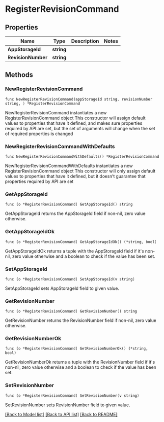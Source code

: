 # RegisterRevisionCommand

## Properties

Name | Type | Description | Notes
------------ | ------------- | ------------- | -------------
**AppStorageId** | **string** |  | 
**RevisionNumber** | **string** |  | 

## Methods

### NewRegisterRevisionCommand

`func NewRegisterRevisionCommand(appStorageId string, revisionNumber string, ) *RegisterRevisionCommand`

NewRegisterRevisionCommand instantiates a new RegisterRevisionCommand object
This constructor will assign default values to properties that have it defined,
and makes sure properties required by API are set, but the set of arguments
will change when the set of required properties is changed

### NewRegisterRevisionCommandWithDefaults

`func NewRegisterRevisionCommandWithDefaults() *RegisterRevisionCommand`

NewRegisterRevisionCommandWithDefaults instantiates a new RegisterRevisionCommand object
This constructor will only assign default values to properties that have it defined,
but it doesn't guarantee that properties required by API are set

### GetAppStorageId

`func (o *RegisterRevisionCommand) GetAppStorageId() string`

GetAppStorageId returns the AppStorageId field if non-nil, zero value otherwise.

### GetAppStorageIdOk

`func (o *RegisterRevisionCommand) GetAppStorageIdOk() (*string, bool)`

GetAppStorageIdOk returns a tuple with the AppStorageId field if it's non-nil, zero value otherwise
and a boolean to check if the value has been set.

### SetAppStorageId

`func (o *RegisterRevisionCommand) SetAppStorageId(v string)`

SetAppStorageId sets AppStorageId field to given value.


### GetRevisionNumber

`func (o *RegisterRevisionCommand) GetRevisionNumber() string`

GetRevisionNumber returns the RevisionNumber field if non-nil, zero value otherwise.

### GetRevisionNumberOk

`func (o *RegisterRevisionCommand) GetRevisionNumberOk() (*string, bool)`

GetRevisionNumberOk returns a tuple with the RevisionNumber field if it's non-nil, zero value otherwise
and a boolean to check if the value has been set.

### SetRevisionNumber

`func (o *RegisterRevisionCommand) SetRevisionNumber(v string)`

SetRevisionNumber sets RevisionNumber field to given value.



[[Back to Model list]](../README.md#documentation-for-models) [[Back to API list]](../README.md#documentation-for-api-endpoints) [[Back to README]](../README.md)


